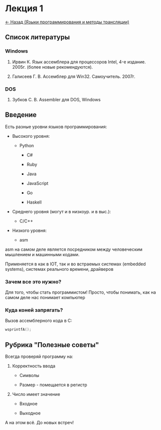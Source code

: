 # Лекция 1

[<- Назад (Языки программирования и методы трансляции)](https://github.com/boorlakov/zettelkasten/blob/main/university/proglangs/README.md)

## Список литературы

### Windows

1. Ирвин К. Язык ассемблера для процессоров Intel, 4-е издание. 2005г. (более новые рекомендуются).

2. Галисеев Г. В. Ассемблер для Win32. Самоучитель. 2007г.

### DOS

1. Зубков С. В. Assembler для DOS, Windows

## Введение

Есть разные уровни языков программирования:

- Высокого уровня:

  - Python

    - C#
  
    - Ruby

    - Java

    - JavaScript

    - Go

    - Haskell

- Среднего уровня (могут и в низкоур. и в выс.):

  - С/С++

- Низкого уровня:

  - asm

asm на самом деле является посредником между человеческим мышлением и машинными кодами.

Применяется в как в IOT, так и во встраемых системах (embedded systems), системах реального времени, драйверов

### Зачем все это нужно?

Для того, чтобы стать программистом! Просто, чтобы понимать, как на самом деле нас понимает компьютер

### Куда коней запрягать?

Вызов ассемблерного кода в C:

```cpp
wsprintfA();
```

## Рубрика "Полезные советы"

Всегда проверяй программу на:

1. Корректность ввода

    - Символы

    - Размер - помещается в регистр

2. Число имеет значение

    - Входное

    - Выходное

А на этом всё. До новых встреч!
